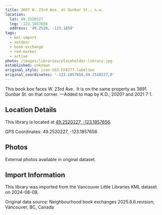 ```yaml
---
title: 3607 W. 23rd Ave. at Dunbar St.; n.w.
location:
  lat: 49.2520227
  lng: -123.1857656
  address: '49.2520, -123.1858'
tags:
  - kml-import
  - outdoor
  - book-exchange
  - red-marker
  - active
photo: /images/libraries/placeholder-library.jpg
established: unknown
original_style: icon-503-FF8277-labelson
original_coordinates: '-123.1857656,49.2520227,0'
---
```

This book box faces W. 23rd Ave.  It is on the same property as 3891 Dunbar St. on that corner.
—Added to map by K.D., 2020? and 2021 7 1.

## Location Details

This library is located at [49.2520227, -123.1857656](https://www.google.com/maps?q=49.2520227,-123.1857656).

GPS Coordinates: 49.2520227, -123.1857656

## Photos

External photos available in original dataset.

## Import Information

This library was imported from the Vancouver Little Libraries KML dataset on 2024-08-08.

Original data source: Neighbourhood book exchanges 2025.8.6.revision; Vancouver, BC, Canada
